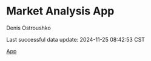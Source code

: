 # Market Analysis App
Denis Ostroushko

<!-- gfm -->

Last successful data update: 2024-11-25 08:42:53 CST

[App](https://kexite.shinyapps.io/super_secret_db/)
